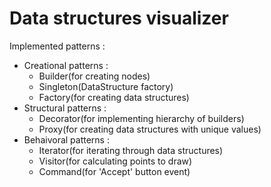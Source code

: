 # Data structures visualizer

Implemented patterns :

- Creational patterns :
    - Builder(for creating nodes)
    - Singleton(DataStructure factory)
    - Factory(for creating data structures)
- Structural patterns :
    - Decorator(for implementing hierarchy of builders)
    - Proxy(for creating data structures with unique values)
- Behaivoral patterns :
    - Iterator(for iterating through data structures)
    - Visitor(for calculating points to draw)
    - Command(for 'Accept' button event)

